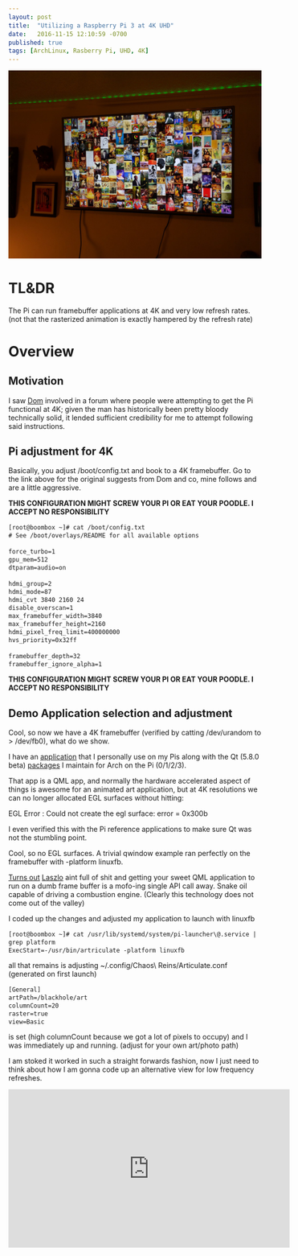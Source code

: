 ```yaml
---
layout: post
title:  "Utilizing a Raspberry Pi 3 at 4K UHD"
date:   2016-11-15 12:10:59 -0700
published: true
tags: [ArchLinux, Rasberry Pi, UHD, 4K]
---
```


![Stacked art application](/img/uhd-art.jpg "Qt application running on the Pi at 4K")

# TL&DR

The Pi can run framebuffer applications at 4K and very low refresh rates. (not that the rasterized animation is exactly hampered by the refresh rate)

# Overview

## Motivation

I saw [Dom](https://www.raspberrypi.org/forums/viewtopic.php?f=38&t=79330&start=75) involved in a forum where people were attempting to get the Pi functional at 4K; given the man has historically been pretty bloody technically solid, it lended sufficient credibility for me to attempt following said instructions.

## Pi adjustment for 4K

Basically, you adjust /boot/config.txt and book to a 4K framebuffer. Go to the link above for the original suggests from Dom and co, mine follows and are a little aggressive.

**THIS CONFIGURATION MIGHT SCREW YOUR PI OR EAT YOUR POODLE. I ACCEPT NO RESPONSIBILITY**

```
[root@boombox ~]# cat /boot/config.txt  
# See /boot/overlays/README for all available options

force_turbo=1
gpu_mem=512
dtparam=audio=on

hdmi_group=2
hdmi_mode=87
hdmi_cvt 3840 2160 24
disable_overscan=1
max_framebuffer_width=3840
max_framebuffer_height=2160
hdmi_pixel_freq_limit=400000000
hvs_priority=0x32ff

framebuffer_depth=32
framebuffer_ignore_alpha=1
```

**THIS CONFIGURATION MIGHT SCREW YOUR PI OR EAT YOUR POODLE. I ACCEPT NO RESPONSIBILITY**

## Demo Application selection and adjustment

Cool, so now we have a 4K framebuffer (verified by catting /dev/urandom to > /dev/fb0), what do we show.

I have an [application](https://github.com/sirspudd/artriculate) that I personally use on my Pis along with the Qt (5.8.0 beta) [packages](http://chaos-reins.com/qpi) I maintain for Arch on the Pi (0/1/2/3).

That app is a QML app, and normally the hardware accelerated aspect of things is awesome for an animated art application, but at 4K resolutions we can no longer allocated EGL surfaces without hitting:

EGL Error : Could not create the egl surface: error = 0x300b

I even verified this with the Pi reference applications to make sure Qt was not the stumbling point.

Cool, so no EGL surfaces. A trivial qwindow example ran perfectly on the framebuffer with -platform linuxfb.

[Turns out](https://github.com/sirspudd/artriculate/commit/e1196d5330d9a002de337ee7fdbcd353cc44d939) [Laszlo](https://blog.qt.io/blog/2016/08/15/the-qt-quick-graphics-stack-in-qt-5-8/) aint full of shit and getting your sweet QML application to run on a dumb frame buffer is a mofo-ing single API call away. Snake oil capable of driving a combustion engine. (Clearly this technology does not come out of the valley)

I coded up the changes and adjusted my application to launch with linuxfb

```
[root@boombox ~]# cat /usr/lib/systemd/system/pi-launcher\@.service | grep platform
ExecStart=-/usr/bin/artriculate -platform linuxfb
```

all that remains is adjusting ~/.config/Chaos\ Reins/Articulate.conf (generated on first launch)

```
[General]
artPath=/blackhole/art
columnCount=20
raster=true
view=Basic
```

is set (high columnCount because we got a lot of pixels to occupy) and I was immediately up and running. (adjust for your own art/photo path)

I am stoked it worked in such a straight forwards fashion, now I just need to think about how I am gonna code up an alternative view for low frequency refreshes.

<iframe width="560" height="315" src="https://www.youtube.com/embed/PbYJd0zSYhM" frameborder="0" allowfullscreen></iframe>
